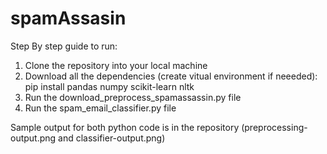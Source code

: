 # spamAssasin

Step By step guide to run:
1. Clone the repository into your local machine
2. Download all the dependencies (create vitual environment if neeeded): pip install pandas numpy scikit-learn nltk
3. Run the download_preprocess_spamassassin.py file
4. Run the spam_email_classifier.py file

Sample output for both python code is in the repository (preprocessing-output.png and classifier-output.png)

